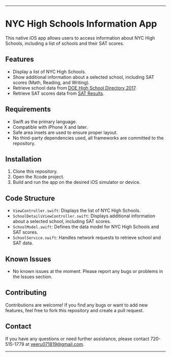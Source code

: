 
---

# NYC High Schools Information App


This native iOS app allows users to access information about NYC High Schools, including a list of schools and their SAT scores.

## Features

- Display a list of NYC High Schools.
- Show additional information about a selected school, including SAT scores (Math, Reading, and Writing).
- Retrieve school data from [DOE High School Directory 2017](https://data.cityofnewyork.us/Education/DOE-High-School-Directory-2017/s3k6-pzi2).
- Retrieve SAT scores data from [SAT Results](https://data.cityofnewyork.us/Education/SAT-Results/f9bf-2cp4).

## Requirements

- Swift as the primary language.
- Compatible with iPhone X and later.
- Safe area insets are used to ensure proper layout.
- No third-party dependencies used, all frameworks are committed to the repository.

## Installation

1. Clone this repository.
2. Open the Xcode project.
3. Build and run the app on the desired iOS simulator or device.


## Code Structure

- `ViewController.swift`: Displays the list of NYC High Schools.
- `SchoolDetailsViewController.swift`: Displays additional information about a selected school, including SAT scores.
- `SchoolModel.swift`: Defines the data model for NYC High Schools and SAT scores.
- `SchoolService.swift`: Handles network requests to retrieve school and SAT data.

## Known Issues

- No known issues at the moment. Please report any bugs or problems in the Issues section.

## Contributing

Contributions are welcome! If you find any bugs or want to add new features, feel free to fork this repository and create a pull request.

## Contact

If you have any questions or need further assistance, please contact 720-515-1779 at veeru071819@gmail.com.

---
